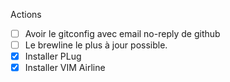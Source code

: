 Actions

- [ ] Avoir le gitconfig avec email no-reply de github
- [ ] Le brewline le plus à jour possible.
- [x] Installer PLug
- [x] Installer VIM Airline
